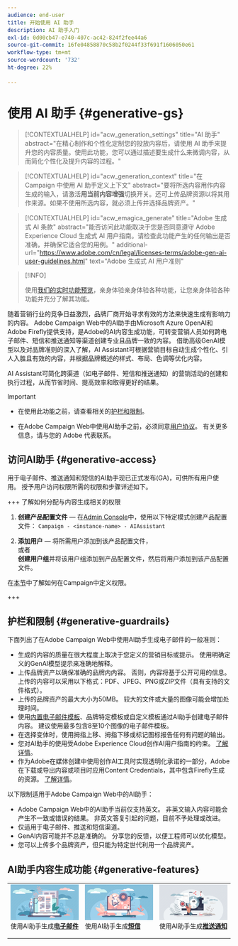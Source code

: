 ```yaml
---
audience: end-user
title: 开始使用 AI 助手
description: AI 助手入门
exl-id: 0d00cb47-e740-407c-ac42-824f2fee44a6
source-git-commit: 16fe04858870c58b2f0244f33f691f1606050e61
workflow-type: tm+mt
source-wordcount: '732'
ht-degree: 22%

---
```


# 使用 AI 助手 {#generative-gs}

>[!CONTEXTUALHELP]
>id="acw_generation_settings"
>title="AI 助手"
>abstract="在精心制作和个性化定制您的投放内容后，请使用 AI 助手来提升您的内容质量。使用此功能，您可以通过描述要生成什么来微调内容，从而简化个性化及提升内容的过程。"

>[!CONTEXTUALHELP]
>id="acw_generation_context"
>title="在 Campaign 中使用 AI 助手定义上下文"
>abstract="要将所选内容用作内容生成的输入，请激活&#x200B;**用当前内容增强**&#x200B;切换开关。还可上传品牌资源以将其用作来源。如果不使用所选内容，就必须上传并选择品牌资产。"

>[!CONTEXTUALHELP]
>id="acw_emagica_generate"
>title="Adobe 生成式 AI 条款"
>abstract="能否访问此功能取决于您是否同意遵守 Adobe Experience Cloud 生成式 AI 用户指南。请检查此功能产生的任何输出是否准确，并确保它适合您的用例。"
>additional-url="https://www.adobe.com/cn/legal/licenses-terms/adobe-gen-ai-user-guidelines.html" text="Adobe 生成式 AI 用户准则"

>[!INFO]
>
>使用[我们的实时功能预览](https://experienceleague.adobe.com/zh-hans/apps/journey-optimizer/ai-assistant-content-accelerator)，亲身体验亲身体验各种功能，让您亲身体验各种功能并充分了解其功能。

随着营销行业的竞争日益激烈，品牌厂商开始寻求有效的方法来快速生成有影响力的内容。 Adobe Campaign Web中的AI助手由Microsoft Azure OpenAI和Adobe Firefly提供支持，是Adobe的AI内容生成功能，可转变营销人员如何跨电子邮件、短信和推送通知等渠道创建专业且品牌一致的内容。 借助高级GenAI模型以及对品牌准则的深入了解，AI Assistant可根据营销目标自动生成个性化、引人入胜且有效的内容，并根据品牌概述的样式、布局、色调等优化内容。

AI Assistant可简化跨渠道（如电子邮件、短信和推送通知）的营销活动的创建和执行过程，从而节省时间、提高效率和取得更好的结果。

>[!IMPORTANT]
>
>* 在使用此功能之前，请查看相关的[护栏和限制](#generative-guardrails)。
>
>* 在Adobe Campaign Web中使用AI助手之前，必须同意[用户协议](https://www.adobe.com/cn/legal/licenses-terms/adobe-dx-gen-ai-user-guidelines.html)。 有关更多信息，请与您的 Adobe 代表联系。

## 访问AI助手 {#generative-access}

用于电子邮件、推送通知和短信的AI助手现已正式发布(GA)，可供所有用户使用。 授予用户访问权限所需的权限和步骤详述如下。

+++ 了解如何分配与内容生成相关的权限

1. **创建产品配置文件** — 在[Admin Console](https://stage.adminconsole.adobe.com/)中，使用以下特定模式创建产品配置文件：
   `Campaign - <instance-name> - AIAssistant`

1. **添加用户** — 将所需用户添加到该产品配置文件，\
   或者\
   **创建用户组**&#x200B;并将该用户组添加到产品配置文件，然后将用户添加到该产品配置文件。

在[本节](../get-started/permissions.md)中了解如何在Campaign中定义权限。

+++

## 护栏和限制 {#generative-guardrails}

下面列出了在Adobe Campaign Web中使用AI助手生成电子邮件的一般准则：

* 生成的内容的质量在很大程度上取决于您定义的营销目标或提示。 使用明确定义的GenAI模型提示来准确地解释。
* 上传品牌资产以确保准确的品牌内内容。 否则，内容将基于公开可用的信息。 上传的内容可以采用以下格式：PDF、JPEG、PNG或ZIP文件（具有支持的文件格式）。
* 上传的品牌资产的最大大小为50MB。 较大的文件或大量的图像可能会增加处理时间。
* 使用[内置电子邮件模板](../content/create-email-templates.md)、品牌特定模板或自定义模板通过AI助手创建电子邮件内容。 建议使用最多包含8至10个图像的电子邮件模板。
* 在选择变体时，使用拇指上移、拇指下移或标记图标报告任何有问题的输出。
* 您对AI助手的使用受Adobe Experience Cloud创作AI用户指南的约束。 [了解详情](https://www.adobe.com/cn/legal/licenses-terms/adobe-dx-gen-ai-user-guidelines.html)。
* 作为Adobe在媒体创建中使用创作AI工具时实现透明化承诺的一部分，Adobe在下载或导出内容或项目时应用Content Credentials，其中包含Firefly生成的资源。 [了解详情](https://helpx.adobe.com/firefly/using/content-credentials.html)。

以下限制适用于Adobe Campaign Web中的AI助手：

* Adobe Campaign Web中的AI助手当前仅支持英文。 非英文输入内容可能会产生不一致或错误的结果。 非英文答复引起的问题，目前不予处理或改进。
* 仅适用于电子邮件、推送和短信渠道。
* GenAI内容可能并不总是准确的。 分享您的反馈，以便工程师可以优化模型。
* 您可以上传多个品牌资产，但只能为特定世代利用一个品牌资产。

## AI助手内容生成功能 {#generative-features}

<table style="table-layout:fixed"><tr style="border: 0;">
<td>
<a href="generative-content.md">
<img alt="[使用AI助手生成电子邮件]" src="assets/do-not-localize/text-genai.jpeg">
</a>
<div>
使用AI助手生成<a href="generative-content.md"><strong>电子邮件</strong></a>
</div>
<p>
</td>
<td>
<a href="generative-sms.md">
<img alt="[使用AI助手生成短信]" src="assets/do-not-localize/image-genai.jpeg">
</a>
<div>使用AI助手生成<a href="generative-sms.md"><strong>短信</strong>
</div>
<p>
</td>
<td>
<a href="generative-push.md">
<img alt="[使用AI助手生成推送通知]" src="assets/do-not-localize/email-genai.jpeg">
</a>
<div>
使用AI助手生成<a href="generative-push.md"><strong>推送通知</strong></a>
</div>
<p></td>
</tr></table>